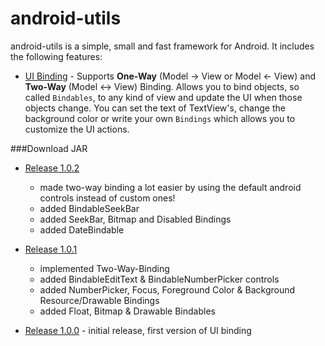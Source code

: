 android-utils
=============

android-utils is a simple, small and fast framework for Android. It includes the following features:

* [UI Binding](docs/binding.md) - Supports **One-Way** (Model -> View or Model <- View) and **Two-Way** (Model <-> View) Binding. Allows you to bind objects, so called `Bindables`, to any kind of view and update the UI when those objects change. You can set the text of TextView's, change the background color or write your own `Bindings` which allows you to customize the UI actions.

###Download JAR
* [Release 1.0.2](https://github.com/int32at/android-utils/raw/master/releases/android-utils-1.0.2.jar)
    * made two-way binding a lot easier by using the default android controls instead of custom ones!
    * added BindableSeekBar
    * added SeekBar, Bitmap and Disabled Bindings
    * added DateBindable


* [Release 1.0.1](https://github.com/int32at/android-utils/raw/master/releases/android-utils-1.0.1.jar)
    * implemented Two-Way-Binding
    * added BindableEditText & BindableNumberPicker controls
    * added NumberPicker, Focus, Foreground Color & Background Resource/Drawable Bindings
    * added Float, Bitmap & Drawable Bindables


* [Release 1.0.0](https://github.com/int32at/android-utils/raw/master/releases/android-utils-1.0.0.jar) - initial release, first version of UI binding

